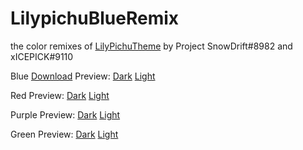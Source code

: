# LilypichuBlueRemix
the color remixes of [LilyPichuTheme](https://betterdiscord.app/theme/LilyPichu) by Project SnowDrift#8982 and xICEPICK#9110

Blue [Download](https://cdn.discordapp.com/attachments/755611643068809238/849030644842627092/LilyPichu_xICEPICK_edit_GreenRemix.theme.css) Preview: [Dark](https://gibbu.github.io/ThemePreview/?file=https://snowdrift8.github.io/SnowDriftLilypichuRemixs/LilyPichu_xICEPICK_edit_BlueRemix.theme.css) [Light](https://gibbu.github.io/ThemePreview/?file=https://snowdrift8.github.io/SnowDriftLilypichuRemixs/LilyPichu_xICEPICK_edit_BlueRemix.theme.css&lightTheme=true)

Red Preview: [Dark](https://gibbu.github.io/ThemePreview/?file=https://snowdrift8.github.io/SnowDriftLilypichuRemixs/LilyPichu_xICEPICK_edit_RedRemix.theme.css) [Light](https://gibbu.github.io/ThemePreview/?file=https://snowdrift8.github.io/SnowDriftLilypichuRemixs/LilyPichu_xICEPICK_edit_RedRemix.theme.css&lightTheme=true)

Purple Preview: [Dark](https://gibbu.github.io/ThemePreview/?file=https://snowdrift8.github.io/SnowDriftLilypichuRemixs/LilyPichu_xICEPICK_edit_PurpleRemix.theme.css) [Light](https://gibbu.github.io/ThemePreview/?file=https://snowdrift8.github.io/SnowDriftLilypichuRemixs/LilyPichu_xICEPICK_edit_Purpleemix.theme.css&lightTheme=true) 

Green Preview: [Dark](https://gibbu.github.io/ThemePreview/?file=https://snowdrift8.github.io/SnowDriftLilypichuRemixs/LilyPichu_xICEPICK_edit_GreenRemix.theme.css) [Light](https://gibbu.github.io/ThemePreview/?file=https://snowdrift8.github.io/SnowDriftLilypichuRemixs/LilyPichu_xICEPICK_edit_GreenRemix.theme.css&lightTheme=true) 
